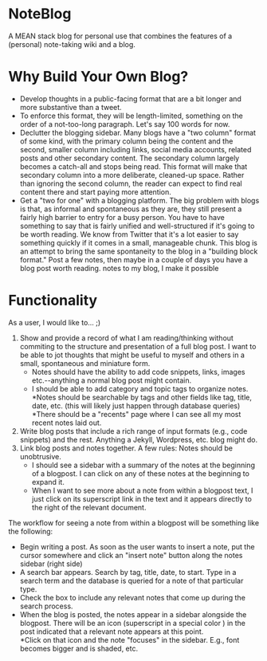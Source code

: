 # NoteBlog

A MEAN stack blog for personal use that combines the features of a (personal) note-taking wiki and a blog.

# Why Build Your Own Blog?

* Develop thoughts in a public-facing format that are a bit longer and more substantive than a tweet.
* To enforce this format, they will be length-limited, something on the order of a not-too-long paragraph. Let's say 100 words for now.
* Declutter the blogging sidebar.  Many blogs have a "two column" format of some
kind, with the primary column being the content and the second, smaller column 
including links, social media accounts, related posts and other secondary
content.  The secondary column largely becomes a catch-all and stops being read. This format will make that secondary column into a more deliberate,
cleaned-up space. Rather than ignoring the second column, the reader can expect to find real content there and start paying more attention.
* Get a "two for one" with a blogging platform.  The big problem with blogs is that, as informal and spontaneous as they are, they still present a fairly high
barrier to entry for a busy person.  You have to have something to say that is
fairly unified and well-structured if it's going to be worth reading. We know
from Twitter that it's a lot easier to say something quickly if it comes in a small, manageable chunk.  This blog is an attempt to bring the same spontaneity to the
blog in a "building block format." Post a few notes, then maybe in a couple of
days you have a blog post worth reading.
notes to my blog, I make it possible 

# Functionality 

As a user, I would like to... ;)

1. Show and provide a record of what I am reading/thinking without commiting to
the structure and presentation of a full blog post.  I want to be able to jot
thoughts that might be useful to myself and others in a small, spontaneous and
miniature form.
	* Notes should have the ability to add code snippets, links, images
  etc.--anything a normal blog post might contain.
	* I should be able to add category and topic tags to organize notes.  
	*Notes should be searchable by tags and other fields like tag, title, date, etc. (this will
likely just happen through database queries)
	*There should be a "recents" page where I can see all my most recent notes laid
out.
2. Write blog posts that include a rich range of input formats (e.g., code snippets) and the rest.  Anything a Jekyll, Wordpress, etc. blog might do.
3. Link blog posts and notes together.  A few rules:
Notes should be unobtrusive.  
	* I should see a sidebar with a summary of the notes at the beginning of a blogpost. I can click on any of these notes at the beginning to expand it.
	* When I want to see more about a note from within a blogpost text, I just click on its superscript link in
  the text and it appears directly to the right of the relevant document. 

The workflow for seeing a note from within a blogpost will be something like the following:
* Begin writing a post. As soon as the user wants to insert a note, put the
cursor somewhere and click an "insert note" button along the notes sidebar (right side)
* A search bar appears. Search by tag, title, date, to start.  Type in a search term and the database is queried for a note of that particular type. 
* Check the box to include any relevant notes that come up during the search process.  
* When the blog is posted, the notes appear in a sidebar alongside the blogpost.
  There will be an icon (superscript in a special color ) in the post indicated
that a relevant note appears at this point.  
*Click on that icon and the note "focuses" in the sidebar.  E.g., font becomes
bigger and is shaded, etc.
